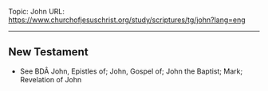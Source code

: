 Topic: John
URL: https://www.churchofjesuschrist.org/study/scriptures/tg/john?lang=eng

---

## New Testament

- See BDÂ John, Epistles of; John, Gospel of; John the Baptist; Mark; Revelation of John


